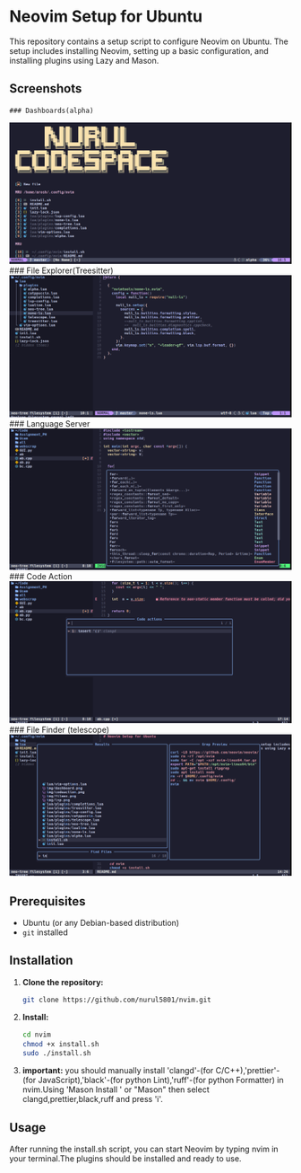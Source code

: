 # Neovim Setup for Ubuntu

This repository contains a setup script to configure Neovim on Ubuntu. The setup includes installing Neovim, setting up a basic configuration, and installing plugins using Lazy and Mason.
## Screenshots
    ### Dashboards(alpha)
![Dashboard](img/dashboard.png)
    ### File Explorer(Treesitter)
![File Explorer](img/fileex.png)
    ### Language Server
![Language Server](img/lsp.png)
    ### Code Action
![Code Action](img/codeaction.png)
    ### File Finder (telescope) 
![File Finder](img/ff.png)
    

## Prerequisites

- Ubuntu (or any Debian-based distribution)
- `git` installed

## Installation

1. **Clone the repository:**

   ```bash
   git clone https://github.com/nurul5801/nvim.git
   ```
2. **Install:**
   ```bash
   cd nvim
   chmod +x install.sh
   sudo ./install.sh
   ```
3. **important:**
    you should manually install 'clangd'-(for C/C++),'prettier'-(for JavaScript),'black'-(for python Lint),'ruff'-(for python Formatter) in nvim.Using 'Mason Install <NAME>' or "Mason" then select clangd,prettier,black,ruff and press 'i'. 

## Usage
After running the install.sh script, you can start Neovim by typing nvim in your terminal.The plugins should be installed and ready to use.
    
